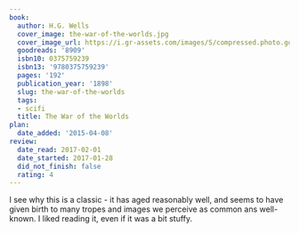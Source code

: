 ```yaml
---
book:
  author: H.G. Wells
  cover_image: the-war-of-the-worlds.jpg
  cover_image_url: https://i.gr-assets.com/images/S/compressed.photo.goodreads.com/books/1320391644l/8909._SX98_.jpg
  goodreads: '8909'
  isbn10: 0375759239
  isbn13: '9780375759239'
  pages: '192'
  publication_year: '1898'
  slug: the-war-of-the-worlds
  tags:
  - scifi
  title: The War of the Worlds
plan:
  date_added: '2015-04-08'
review:
  date_read: 2017-02-01
  date_started: 2017-01-28
  did_not_finish: false
  rating: 4
---
```


I see why this is a classic - it has aged reasonably well, and seems to have given birth to many tropes and images we perceive as common ans well-known. I liked reading it, even if it was a bit stuffy.

